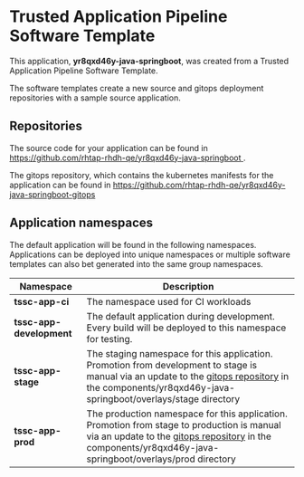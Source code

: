 # Trusted Application Pipeline Software Template

This application, **yr8qxd46y-java-springboot**, was created from a Trusted Application Pipeline Software Template.

The software templates create a new source and gitops deployment repositories with a sample source application. 

## Repositories

The source code for your application can be found in [https://github.com/rhtap-rhdh-qe/yr8qxd46y-java-springboot ](https://github.com/rhtap-rhdh-qe/yr8qxd46y-java-springboot ).
 
The gitops repository, which contains the kubernetes manifests for the application can be found in 
[https://github.com/rhtap-rhdh-qe/yr8qxd46y-java-springboot-gitops ](https://github.com/rhtap-rhdh-qe/yr8qxd46y-java-springboot-gitops ) 

## Application namespaces 

The default application will be found in the following namespaces. Applications can be deployed into unique namespaces or multiple software templates can also bet generated into the same group namespaces.  

|  Namespace   |  Description   |  
| -------- | -------- |
| **tssc-app-ci** | The namespace used for CI workloads |
| **tssc-app-development** | The default application during development. Every build will be deployed to this namespace for testing. |
| **tssc-app-stage** | The staging namespace for this application. Promotion from development to stage is manual via an update to the [gitops repository](https://github.com/rhtap-rhdh-qe/yr8qxd46y-java-springboot-gitops ) in the components/yr8qxd46y-java-springboot/overlays/stage directory |
| **tssc-app-prod** | The production namespace for this application. Promotion from stage to production is manual via an update to the [gitops repository](https://github.com/rhtap-rhdh-qe/yr8qxd46y-java-springboot-gitops ) in the components/yr8qxd46y-java-springboot/overlays/prod directory |